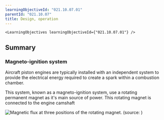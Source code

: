 ```yaml
---
learningObjectiveId: "021.10.07.01"
parentId: "021.10.07"
title: Design, operation
---
```


```tsx eval
<LearningObjectives learningObjectiveId={"021.10.07.01"} />
```

## Summary

### Magneto-ignition system

Aircraft piston engines are typically installed with an independent system to
provide the electrical energy required to create a spark within a combustion
chamber.

This system, known as a magneto-ignition system, use a rotating permanent magnet
as it's main source of power. This rotating magnet is connected to the engine
camshaft

![Magnetic flux at three positions of the rotating magnet. (source: )](/images/021.10.07.01-1)
